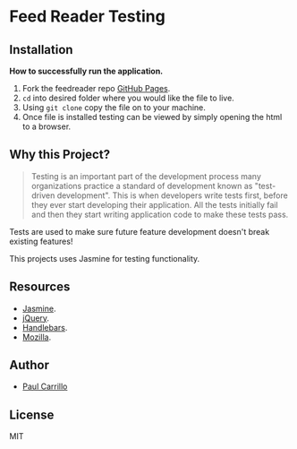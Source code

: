 # Feed Reader Testing

## Installation

**How to successfully run the application.**

1. Fork the feedreader repo [GitHub Pages](https://help.github.com/articles/fork-a-repo/).
2. `cd` into desired folder where you would like the file to live.
3. Using `git clone` copy the file on to your machine.
4. Once file is installed testing can be viewed by simply opening the html to a browser.


## Why this Project?

>Testing is an important part of the development process many organizations practice a standard of development known as "test-driven development". This is when developers write tests first, before they ever start developing their application. All the tests initially fail and then they start writing application code to make these tests pass.

Tests are used to make sure future feature development doesn't break existing features!

This projects uses Jasmine for testing functionality.


## Resources

* [Jasmine](https://jasmine.github.io/pages/getting_started.html).
* [jQuery](https://learn.jquery.com/using-jquery-core/document-ready/).
* [Handlebars](https://handlebarsjs.com/).
* [Mozilla](https://developer.mozilla.org/en-US/).


## Author

* [Paul Carrillo](https://www.linkedin.com/in/paul-carrillo/)

## License

MIT
